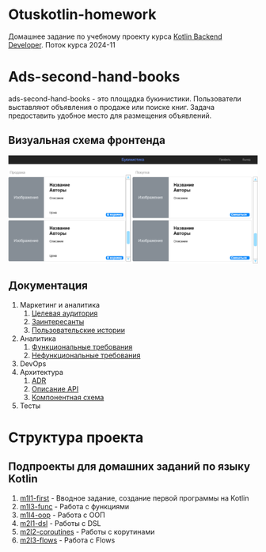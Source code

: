# Otuskotlin-homework

Домашнее задание по учебному проекту курса
[Kotlin Backend Developer](https://otus.ru/lessons/kotlin/).
Поток курса 2024-11

# Ads-second-hand-books

ads-second-hand-books - это площадка букинистики. Пользователи выставляют объявления
о продаже или поиске книг. Задача предоставить удобное место для размещения объявлений.

## Визуальная схема фронтенда

![Макет фронта](imgs/design-layout.png)

## Документация

1. Маркетинг и аналитика
   1. [Целевая аудитория](docs/01-biz/01-target-audience.md)
   2. [Заинтересанты](docs/01-biz/02-stakeholders.md)
   3. [Пользовательские истории](docs/01-biz/03-bizreq.md)
2. Аналитика
   1. [Функциональные требования](docs/02-analysis/01-functional-requiremens.md)
   2. [Нефункциональные требования](docs/02-analysis/02-nonfunctional-requirements.md)
3. DevOps
4. Архитектура
   1. [ADR](docs/04-architecture/01-adrs.md)
   2. [Описание API](docs/04-architecture/02-api.md)
   3. [Компонентная схема](docs/04-architecture/03-arch.md)
5. Тесты

# Структура проекта

## Подпроекты для домашних заданий по языку Kotlin

1. [m1l1-first](lessons/m1l1-first) - Вводное задание, создание первой программы на Kotlin
2. [m1l3-func](lessons/m1l3-func) - Работа с функциями
3. [m1l4-oop](lessons/m1l4-oop) - Работа с ООП
4. [m2l1-dsl](lessons/m2l1-dsl) - Работы с DSL
5. [m2l2-coroutines](lessons/m2l2-coroutines) - Работы с корутинами
6. [m2l3-flows](lessons/m2l3-flows) - Работа с Flows